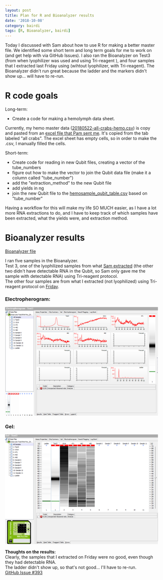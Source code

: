 ```yaml
---
layout: post
title: Plan for R and Bioanalyzer results
date: '2018-10-08'
category: bairdi
tags: [R, Bioanalyzer, bairdi]
---
```

Today I discussed with Sam about how to use R for making a better master file. We identified some short term and long term goals for me to work on (and get help with via GitHub Issues). I also ran the Bioanalyzer on Test3 (from when lyophilizer was used and using Tri-reagent ), and four samples that I extracted last Friday using (wihtout lyophilizer, with Tri-reagent). The Bioanalyzer didn't run great because the ladder and the markers didn't show up... will have to re-run. 

# R code goals
Long-term:    
- Create a code for making a hemolymph data sheet.

Currently, my hemo master data ([20180522-all-crabs-hemo.csv](https://github.com/RobertsLab/project-crab/blob/master/data/20180522-all-crabs-hemo.csv)) is copy and pasted from an [excel file that Pam sent me](https://github.com/RobertsLab/project-crab/blob/master/data/20180125-NPRB-crab-sample-data.xlsx). It's copied from the tab labeled "all crabs". The excel sheet has empty cells, so in order to make the .csv, I manually filled the cells. 

Short-term:    
- Create code for reading in new Qubit files, creating a vector of the tube_numbers
- figure out how to make the vector to join the Qubit data file (make it a column called "tube_number")
- add the "extraction_method" to the new Qubit file
- add yields in ng
- join the new Qubit file to the [hemosample_qubit_table.csv](https://github.com/RobertsLab/project-crab/blob/master/analyses/hemosample_qubit_table.csv) based on "tube_number"

Having a workflow for this will make my life SO MUCH easier, as I have a lot more RNA extractions to do, and I have to keep track of which samples have been extracted, what the yields were, and extraction method.

# Bioanalyzer results
[Bioanalyzer file](http://owl.fish.washington.edu/scaphapoda/grace/Crab-project/Eukaryote%20Total%20RNA%20Pico_2018-10-08_17-15-52.xad)

I ran five samples in the Bioanalyzer.       
Test 3, one of the lyophilized samples from what [Sam extracted](http://onsnetwork.org/kubu4/2018/09/17/3558/) (the other two didn't have detectable RNA in the Qubit, so Sam only gave me the sample with detectable RNA) using Tri-reagent protocol.        
The other four samples are from what I extracted (not lyophilized) using Tri-reagent protocol on [Friday](https://github.com/grace-ac/grace-ac.github.io/blob/master/_posts/2018-10-05-trireagent-extraction-no-lyophilizer.md).

### Electropherogram:     
![img](../notebook-images/20181008-electropherogram.PNG)    

### Gel:     
![img](../notebook-images/20181008-gel.PNG)

**Thoughts on the results:**     
Clearly, the samples that I extracted on Friday were no good, even though they had detectable RNA.     
The ladder didn't show up, so that's not good... I'll have to re-run.    
[GitHub Issue #393](https://github.com/RobertsLab/resources/issues/393)

